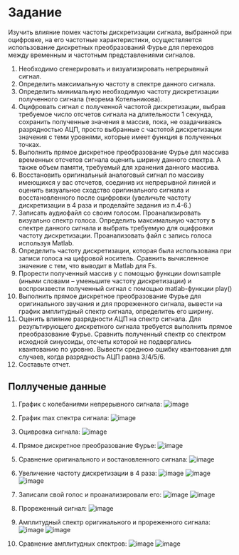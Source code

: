 # Задание
Изучить влияние помех частоты дискретизации сигнала, выбранной при оцифровке, на его частотные характеристики, осуществляется использование дискретных преобразований Фурье для переходов между временным и частотным представлениями сигналов.
  1. Необходимо сгенерировать и визуализировать непрерывный сигнал.
  2. Определить максимальную частоту в спектре данного сигнала.
  3. Определить минимальную необходимую частоту дискретизации полученного сигнала (теорема Котельникова).
  4. Оцифровать сигнал с полученной частотой дискретизации, выбрав требуемое число отсчетов сигнала на длительности 1 секунда, сохранить полученные значения в массив, пока, не озадачиваясь разрядностью АЦП, просто выбранные с частотой дискретизации значения с теми уровнями, которые имеет функция в полученных точках.
  5. Выполнить прямое дискретное преобразование Фурье для массива временных отсчетов сигнала оценить ширину данного спектра. А также объем памяти, требуемый для хранения данного массива.
  6. Восстановить оригинальный аналоговый сигнал по массиву имеющихся у вас отсчетов, соединив их непрерывной линией и оценить визуальное сходство оригинального сигнала и восстановленного после оцифровки (увеличьте частоту дискретизации в 4 раза и проделайте задания из п.4-6.)
  7. Записать аудиофайл со своим голосом. Проанализировать визуально спектр голоса. Определить максимальную частоту в спектре данного сигнала и выбрать требуемую для оцифровки частоту дискретизации. Проанализовать файл с запись голоса используя Matlab.
  8. Определить частоту дискретизации, которая была использована при записи голоса на цифровой носитель. Сравнить вычисленное значение с тем, что выводит в Matlab для Fs.
  9. Прорести полученный массив y с помощью функции downsample (иными словами – уменьшите частоту дискретизации) и воспроизвести полученный сигнал с помощью matlab-функции play()
  10. Выполнить прямое дискретное преобразование Фурье для оригинального звучания и для прореженного сигнала, вывести на график амплитудный спектр сигнала, определитеь его ширину.
  11. Оценить влияние разрядности АЦП на спектр сигнала. Для результирующего дискретного сигнала требуется выполнить прямое преобразование Фурье. Сравнить полученный спектр со спектром исходной синусоиды, отсчеты которой не подвергались квантованию по уровню. Вывести среднюю ошибку квантования для случаев, когда разрядность АЦП равна 3/4/5/6.
  12. Составьте отчет.

## Поллученые данные
1. График с колебаниями непрерывного сигнала:
![image](https://github.com/user-attachments/assets/f58a9c05-b09a-446a-b8ae-8b2cf59fb114)

2. График max спектра сигнала:
![image](https://github.com/user-attachments/assets/b2e6cad6-1787-445f-9261-2a92c682e4f1)

3. Оцивровка сигнала:
![image](https://github.com/user-attachments/assets/cc966a17-ef4f-423b-b1a9-85e6c0e31810)

4. Прямое дискретное преобразование Фурье:
![image](https://github.com/user-attachments/assets/24408dd1-c277-41f2-bcc7-12f0c75459e5)

5. Сравнение оригинального и востановленного сигнала:
![image](https://github.com/user-attachments/assets/f3f71b4d-b9d9-4fec-8dda-d64edc72d209)

6. Увеличение частоту дискретизации в 4 раза:
![image](https://github.com/user-attachments/assets/a2b8002a-721c-417a-adc6-758548885098)
![image](https://github.com/user-attachments/assets/3ba5c2d1-4520-4c2f-9177-66c822a6c33f)
![image](https://github.com/user-attachments/assets/32c1c285-0572-437c-b702-94d83f3f41c7)

7. Записали свой голос и проанализировали его:
![image](https://github.com/user-attachments/assets/0303873e-5fc7-4d54-bbf6-91706487d652)
![image](https://github.com/user-attachments/assets/dcca420b-ec88-425e-8215-9848a95b0465)

8. Прореженный сигнал:
![image](https://github.com/user-attachments/assets/ab662686-3a1c-4754-b94a-bfd1385cf00d)

9. Амплитудный спектр оригинального и прореженного сигнала:
![image](https://github.com/user-attachments/assets/89efb404-fc81-4158-89af-494a58c11bd2)
![image](https://github.com/user-attachments/assets/3edd9d72-be84-4762-8270-3fcfd4b7bcaa)

10. Сравнение амплитудных спектров:
![image](https://github.com/user-attachments/assets/19cc8a1d-a1c6-47a4-bfe2-cfe48b07580a)
![image](https://github.com/user-attachments/assets/c983a1a0-9654-495b-b7fe-9c2e5505e812)
